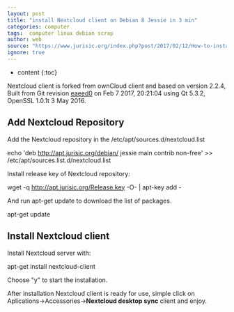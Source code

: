```yaml
---
layout: post
title: "install Nextcloud client on Debian 8 Jessie in 3 min"
categories: computer
tags:  computer linux debian scrap
author: web
source: "https://www.jurisic.org/index.php?post/2017/02/12/How-to-install-Nextcloud-client-on-Debian-8-Jessie-in-3-min"
ignore: true
---
```


* content
{:toc}


Nextcloud client is forked from ownCloud client and based on version 2.2.4, Built from Git revision [eaeed0](https://github.com/owncloud/client/commit/eaeed08544d1d7f4031d28a8e1bd9dd5e08a60fd) on Feb 7 2017, 20:21:04 using Qt 5.3.2, OpenSSL 1.0.1t 3 May 2016.

Add Nextcloud Repository
------------------------

Add the Nextcloud repository in the /etc/apt/sources.d/nextcloud.list

echo 'deb http://apt.jurisic.org/debian/ jessie main contrib non-free' >> /etc/apt/sources.list.d/nextcloud.list

Install release key of Nextcloud repository:

wget -q http://apt.jurisic.org/Release.key -O- | apt-key add -

And run apt-get update to download the list of packages.

apt-get update

Install Nextcloud client
------------------------

Install Nextcloud server with:

apt-get install nextcloud-client

Choose "y" to start the installation.

After installation Nextcloud client is ready for use, simple click on Aplications->Accessories->**Nextcloud desktop sync** client and enjoy.



